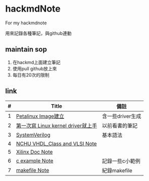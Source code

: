 # hackmdNote
For my hackmdnote

用來記錄各種筆記，與github連動

## maintain sop
1. 在hackmd上面建立筆記
2. 使用pull github放上來
3. 每日有20次的限制

## link
| # | Title | 備註 |
|---| ----- | -------- | 
|1| [Petalinux Image建立](https://github.com/whosyourdadd/hackmdNote/blob/master/petalinux.md) | 含一些driver生成|
|2| [第一次寫 Linux kernel driver就上手](https://github.com/whosyourdadd/hackmdNote/blob/master/FirstTimeLinuxDeviceDriver.md)| 以前看書的筆記|
|3| [SystemVerilog](https://github.com/whosyourdadd/hackmdNote/blob/master/SystemVerilogNote.md) | 基本語法 |
|4| [NCHU VHDL_Class and VLSI Note](https://github.com/whosyourdadd/hackmdNote/blob/master/VHDLandVLSI_Note.md) | |
|5| [Xilinx Doc Note](https://github.com/whosyourdadd/hackmdNote/blob/master/XilinxDocNote.md) | |
|6| [c example Note](https://github.com/whosyourdadd/hackmdNote/blob/master/C_misc.md) |記錄一些c小範例 |
|7| [makefile Note](https://github.com/whosyourdadd/hackmdNote/blob/master/Makefile_misc.md)|紀錄makefile |

